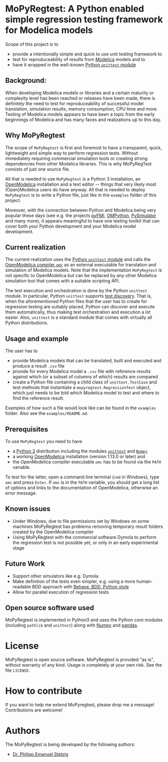 # MoPyRegtest: A Python enabled simple regression testing framework for Modelica models

Scope of this project is to 
* provide a intentionally simple and quick to use unit testing framework to 
* test for reproduceability of results from [Modelica](https://www.modelica.org/) models and to
* have it wrapped in the well-known [Python `unittest` module](https://docs.python.org/3/library/unittest.html)


## Background: 
When developing Modelica models or libraries and a certain maturity or complexity level has been reached or releases have been made, there is definitely the need to test for reproduceability of successful model translation, simulation results, memory consumption, CPU time and more. Testing of Modelica models appears to have been a topic from the early beginnings of Modelica and has many faces and realizations up to this day. 


## Why MoPyRegtest
The scope of `MoPyRegtest` is first and foremost to have a transparent, quick, lightweight and simple way to perform regression tests. Without immediately requiring commercial simulation tools or creating strong dependencies from other Modelica libraries. This is why MoPyRegTest consists of just one source file. 

All that is needed to use `MoPyRegtest` is a Python 3 installation, an [OpenModelica](https://www.openmodelica.org/) installation and a text editor -- things that very likely most (Open)Modelica users do have anyway. All that is needed to deploy `MoPyRegtest` is to write a Python file, just like in the `examples` folder of this project. 

Moreover, with the connection between Python and Modelica being very popular these days (see e.g. the projects [pyFMI](https://pypi.org/project/PyFMI/), [OMPython](https://github.com/OpenModelica/OMPython), [PySimulator](https://github.com/PySimulator/PySimulator) and many more), it appears meaningful to have one testing toolkit that can cover both your Python development and your Modelica model development. 


## Current realization
The current realization uses the [Python `unittest` module](https://docs.python.org/3/library/unittest.html) and calls the [OpenModelica compiler `omc`](https://openmodelica.org/?id=51:open-modelica-compiler-omc&catid=10:main-category) as an external executable for translation and simulation of Modelica models. Note that the implementation `MoPyRegtest` is not specific to OpenModelica but can be replaced by any other Modelica simulation tool that comes with a suitable scripting API. 

The test execution and orchestration is done by the Python `unittest` module. In particular, Python `unittest` supports [test discovery](https://docs.python.org/3/library/unittest.html#test-discovery). That is, when the aforementioned Python files that the user has to create for regression testing are suitably placed, Python can discover and execute them automatically, thus making test orchestration and execution a lot easier. Also, `unittest` is a standard module that comes with virtually all Python distributions. 


## Usage and example
The user has to
* provide Modelica models that can be translated, built and executed and produce a result `.csv` file
* provide for every Modelica model a `.csv` file with reference results against which (or a subset of columns of which) results are compared
* create a Python file containing a child class of `unittest.TestCase` and test methods that instantiate a `mopyregtest.RegressionTest` object, which just needs to be told which Modelica model to test and where to find the reference result. 

Examples of how such a file would look like can be found in the `examples` folder. Also see the `examples/README.md`. 


## Prerequisites
To use `MoPyRegtest` you need to have
* a [Python 3](https://www.python.org/) distribution including the modules [`unittest`](https://docs.python.org/3/library/unittest.html) and [`Numpy`](https://numpy.org/)
* a working [OpenModelica](https://www.openmodelica.org/) installation (version 1.13.0 or later) and 
* the OpenModelica compiler executable `omc` has to be found via the `PATH` variable.

To test for the latter, open a command line terminal (`cmd` in Windows), type `omc` and press `Enter`. If `omc` is in the `PATH` variable, you should get a long list of options and links to the documentation of OpenModelica, otherwise an error message.


## Known issues
* Under Windows, due to file permissions set by Windows on some machines MoPyRegtest has problems removing temporary result folders created by the OpenModelica compiler
* Using MoPyRegtest with the commercial software Dymola to perform the regression test is not possible yet, or only in an early experimental stage


## Future Work
* Support other simulators like e.g. Dymola
* Make definition of the tests even simpler, e.g. using a more human-readable BDD approach with [Behave. BDD, Python style](https://github.com/behave/behave)
* Allow for parallel execution of regression tests


## Open source software used
MoPyRegtest is implemented in Python3 and uses the Python core modules (including `pathlib` and `unittest`) along with [Numpy](https://numpy.org/) and [pandas](https://pandas.pydata.org/). 


# License
MoPyRegtest is open source software. MoPyRegtest is provided "as is", without warranty of any kind. Usage is completely at your own risk. See the file `LICENSE`. 


# How to contribute
If you want to help me extend MoPyregtest, please drop me a message! Contributions are welcome!


# Authors
The MoPyRegtest is being developed by the following authors:
* [Dr. Philipp Emanuel Stelzig](mailto:software@philippstelzig.de)


